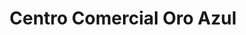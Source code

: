 ---
title: "Centro Comercial Oro Azul"
url: /trujillo/centro-comercial-oro-azul/
shop: Einkaufszentrum
---